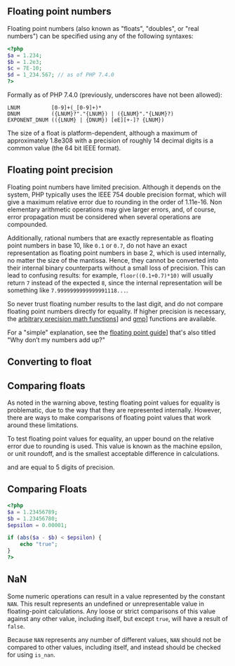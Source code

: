 
 
## Floating point numbers
 
 Floating point numbers (also known as "floats", "doubles", or "real numbers") can be specified using any of the following syntaxes: 
 
 

```php
<?php
$a = 1.234;
$b = 1.2e3;
$c = 7E-10;
$d = 1_234.567; // as of PHP 7.4.0
?>
```
 
 
 Formally as of PHP 7.4.0 (previously, underscores have not been allowed): 
 
 

```
LNUM          [0-9]+(_[0-9]+)*
DNUM          ({LNUM}?"."{LNUM}) | ({LNUM}"."{LNUM}?)
EXPONENT_DNUM (({LNUM} | {DNUM}) [eE][+-]? {LNUM})
```
 
 
 The size of a float is platform-dependent, although a maximum of approximately 1.8e308 with a precision of roughly 14 decimal digits is a common value (the 64 bit IEEE format). 
 
<div class="warning">
     
## Floating point precision
 
 Floating point numbers have limited precision. Although it depends on the system, PHP typically uses the IEEE 754 double precision format, which will give a maximum relative error due to rounding in the order of 1.11e-16. Non elementary arithmetic operations may give larger errors, and, of course, error propagation must be considered when several operations are compounded. 
 
 Additionally, rational numbers that are exactly representable as floating point numbers in base 10, like `0.1` or `0.7`, do not have an exact representation as floating point numbers in base 2, which is used internally, no matter the size of the mantissa. Hence, they cannot be converted into their internal binary counterparts without a small loss of precision. This can lead to confusing results: for example, `floor((0.1+0.7)*10)` will usually return `7` instead of the expected `8`, since the internal representation will be something like `7.9999999999999991118...`. 
 
 So never trust floating number results to the last digit, and do not compare floating point numbers directly for equality. If higher precision is necessary, the [arbitrary precision math functions](ref.bc)] and [gmp](ref.gmp)] functions are available. 
 
 For a "simple" explanation, see the [floating point guide](TODO)] that's also titled "Why don’t my numbers add up?" 
 
</div>
 
 
## Converting to float
 
<!-- start sect3 -->
<!--

   From strings

   
    If the string is
    numeric
    or leading numeric then it will resolve to the
    corresponding float value, otherwise it is converted to zero
    (0).
   
  
-->
 
<!-- start sect3 -->
<!--

   From other types

   
    For values of other types, the conversion is performed by converting the
    value to int first and then to float. See
    Converting to integer
    for more information.
   

   
    
     As certain types have undefined behavior when converting to
     int, this is also the case when converting to
     float.
    
   
  
-->
 
 
 
## Comparing floats
 
 As noted in the warning above, testing floating point values for equality is problematic, due to the way that they are represented internally. However, there are ways to make comparisons of floating point values that work around these limitations. 
 
 To test floating point values for equality, an upper bound on the relative error due to rounding is used. This value is known as the machine epsilon, or unit roundoff, and is the smallest acceptable difference in calculations. 
 
 <!-- start varname -->
<!--
$a
--> and <!-- start varname -->
<!--
$b
--> are equal to 5 digits of precision. 
 
<div class="example">
     
## Comparing Floats
 

```php
<?php
$a = 1.23456789;
$b = 1.23456780;
$epsilon = 0.00001;

if (abs($a - $b) < $epsilon) {
    echo "true";
}
?>
```
 
</div>
 
 
 
## NaN
 
 Some numeric operations can result in a value represented by the constant `NAN`. This result represents an undefined or unrepresentable value in floating-point calculations. Any loose or strict comparisons of this value against any other value, including itself, but except `true`, will have a result of `false`. 
 
 Because `NAN` represents any number of different values, `NAN` should not be compared to other values, including itself, and instead should be checked for using `is_nan`. 
 

